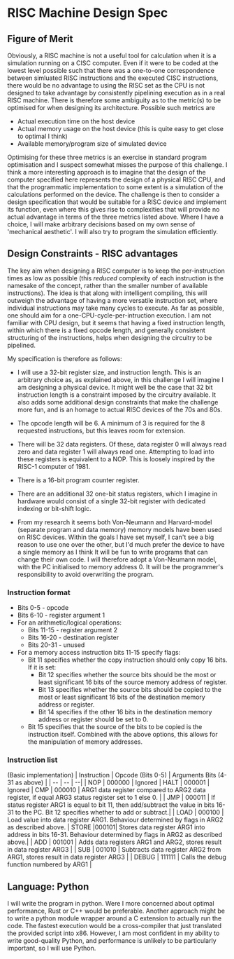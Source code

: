 # RISC Machine Design Spec

## Figure of Merit

Obviously, a RISC machine is not a useful tool for calculation when it is a simulation running on a CISC computer. Even if it were to be coded at the lowest level possible such that there was a one-to-one correspondence between simluated RISC instructions and the executed CISC instructions, there would be no advantage to using the RISC set as the CPU is not designed to take advantage by consistently pipelining execution as in a real RISC machine. There is therefore some ambiguity as to the metric(s) to be optimised for when designing its architecture. Possible such metrics are

- Actual execution time on the host device
- Actual memory usage on the host device (this is quite easy to get close to optimal I think)
- Available memory/program size of simulated device

Optimising for these three metrics is an exercise in standard program optimisation and I suspect somewhat misses the purpose of this challenge. I think a more interesting approach is to imagine that the design of the computer specified here represents the design of a physical RISC CPU, and that the programmatic implementation to some extent is a simulation of the calculations performed on the device. The challenge is then to consider a design specification that would be suitable for a RISC device and implement its function, even where this gives rise to complexities that will provide no actual advantage in terms of the three metrics listed above. Where I have a choice, I will make arbitrary decisions based on my own sense of 'mechanical aesthetic'. I will also try to program the simulation efficiently.

## Design Constraints - RISC advantages

The key aim when designing a RISC computer is to keep the per-instruction times as low as possible (this *reduced* complexity of each instruction is the namesake of the concept, rather than the smaller number of available instructions). The idea is that along with intelligent compiling, this will outweigh the advantage of having a more versatile instruction set, where individual instructions may take many cycles to execute. As far as possible, one should aim for a one-CPU-cycle-per-intruction execution. I am not familiar with CPU design, but it seems that having a fixed instruction length, within which there is a fixed opcode length, and generally consistent structuring of the instructions, helps when designing the circuitry to be pipelined.

My specification is therefore as follows:

- I will use a 32-bit register size, and instruction length. This is an arbitrary choice as, as explained above, in this challenge I will imagine I am designing a physical device. It might well be the case that 32 bit instruction length is a constraint imposed by the circuitry available. It also adds some additional design constraints that make the challenge more fun, and is an homage to actual RISC devices of the 70s and 80s.

- The opcode length will be 6. A minimum of 3 is required for the 8 requested instructions, but this leaves room for extension.

- There will be 32 data registers. Of these, data register 0 will always read zero and data register 1 will always read one. Attempting to load into these registers is equivalent to a NOP. This is loosely inspired by the RISC-1 computer of 1981.

- There is a 16-bit program counter register.

- There are an additional 32 one-bit status registers, which I imagine in hardware would consist of a single 32-bit register with dedicated indexing or bit-shift logic.

- From my research it seems both Von-Neumann and Harvard-model (separate program and data memory) memory models have been used on RISC devices. Within the goals I have set myself, I can't see a big reason to use one over the other, but I'd much prefer the device to have a single memory as I think It will be fun to write programs that can change their own code. I will therefore adopt a Von-Neumann model, with the PC initialised to memory address 0. It will be the programmer's responsibility to avoid overwriting the program.

### Instruction format

- Bits 0-5 - opcode 
- Bits 6-10 - register argument 1
- For an arithmetic/logical operations:
    - Bits 11-15 - register argument 2
    - Bits 16-20 - destination register
    - Bits 20-31 - unused
- For a memory access instruction bits 11-15 specify flags: 
    - Bit 11 specifies whether the copy instruction should only copy 16 bits. If it is set:
      - Bit 12 specifies whether the source bits should be the most or least significant 16 bits of the source memory address of register.
      - Bit 13 specifies whether the source bits should be copied to the most or least significant 16 bits of the destination memory address or register.
      - Bit 14 specifies if the other 16 bits in the destination memory address or register should be set to 0.
    - Bit 15 specifies that the source of the bits to be copied is the instruction itself. Combined with the above options, this allows for the manipulation of memory addresses.

### Instruction list
(Basic implementation)
| Instruction | Opcode (Bits 0-5) | Arguments Bits (4-31 as above) |
| -- | -- | --|
| NOP | 000000 | Ignored
| HALT | 000001 | Ignored
| CMP | 000010 | ARG1 data register compared to ARG2 data register, if equal ARG3 status register set to 1 else 0. | 
| JMP | 000011 | If status register ARG1 is equal to bit 11, then add/subtract the value in bits 16-31 to the PC. Bit 12 specifies whether to add or subtract.|
| LOAD | 000100 | Load value into data register ARG1. Behaviour determined by flags in ARG2 as described above.
| STORE |000101| Stores data register ARG1 into address in bits 16-31. Behaviour determined by flags in ARG2 as described above.|
| ADD | 001001 | Adds data registers ARG1 and ARG2, stores result in data register ARG3 |
| SUB | 001010 | Subtracts data register ARG2 from ARG1, stores result in data register ARG3 |
| DEBUG | 111111 | Calls the debug function numbered by ARG1 |


## Language: Python

I will write the program in python. Were I more concerned about optimal performance, Rust or C++ would be preferable. Another approach might be to write a python module wrapper around a C extension to actually run the code. The fastest execution would be a cross-compiler that just translated the provided script into x86. However, I am most confident in my ability to write good-quality Python, and performance is unlikely to be particularly important, so I will use Python.
